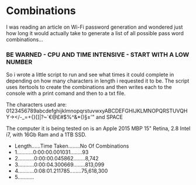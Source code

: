 # Combinations

I was reading an article on Wi-Fi password generation and wondered just how long it would actually take to generate a list of all possible pass word combinations...

### BE WARNED - CPU AND TIME INTENSIVE - START WITH A LOW NUMBER

So i wrote a little script to run and see what times it could complete in depending on how many characters in length i requested it to be. The script uses itertools to create the combinations and then writes each to the console with a print comand and then to a txt file.

The characters used are: 0123456789abcdefghijklmnopqrstuvwxyABCDEFGHIJKLMNOPQRSTUVQHY-></\-_=+{}[]|?~`€@£#$%^&*()§±'" and SPACE

The computer it is being tested on is an Apple 2015 MBP 15" Retina, 2.8 Intel i7, with 16Gb Ram and a 1TB SSD.

- Length......Time Taken........No Of Combinations
- 1...........0:00:00.001031........93
- 2...........0:00:00.045862........8,742
- 3...........0:00:04.300669........813,099
- 4...........0:08:01.211785........75,618,300
- 5...........
